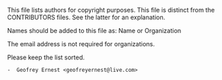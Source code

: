 This file lists authors for copyright purposes.  This file is distinct from
the CONTRIBUTORS files.  See the latter for an explanation.

Names should be added to this file as:
     Name or Organization <email address>

The email address is not required for organizations.

Please keep the list sorted.

```
-  Geofrey Ernest <geofreyernest@live.com>
```

